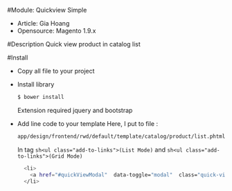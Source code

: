 #Module: Quickview Simple
- Article: Gia Hoang
- Opensource: Magento 1.9.x

#Description
Quick view product in catalog list

#Install
- Copy all file to your project

- Install library
  ```sh
  $ bower install
  ```
  Extension required jquery and bootstrap

- Add line code to your template
    Here, I put to file :
    ```sh
    app/design/frontend/rwd/default/template/catalog/product/list.phtml
    ```
    In tag ```sh<ul class="add-to-links">(List Mode)``` and ```sh<ul class="add-to-links">(Grid Mode)```
    ```sh
      <li>
        <a href="#quickViewModal"  data-toggle="modal"  class="quick-view-link" data-url="<?php echo Mage::getBaseUrl(), 'quickview/quickview/view/id/', $_product->getId() ?>/"><?php echo $this->__('Quick View') ?></a>
      </li>
    ```